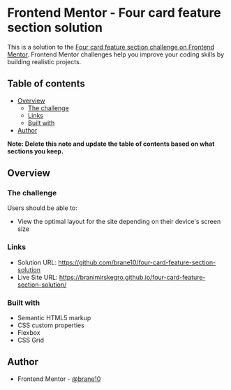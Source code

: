 # Frontend Mentor - Four card feature section solution

This is a solution to the [Four card feature section challenge on Frontend Mentor](https://www.frontendmentor.io/challenges/four-card-feature-section-weK1eFYK). Frontend Mentor challenges help you improve your coding skills by building realistic projects. 

## Table of contents

- [Overview](#overview)
  - [The challenge](#the-challenge)
  - [Links](#links)
  - [Built with](#built-with)
- [Author](#author)

**Note: Delete this note and update the table of contents based on what sections you keep.**

## Overview

### The challenge

Users should be able to:

- View the optimal layout for the site depending on their device's screen size

### Links

- Solution URL: https://github.com/brane10/four-card-feature-section-solution
- Live Site URL: https://branimirskegro.github.io/four-card-feature-section-solution/


### Built with

- Semantic HTML5 markup
- CSS custom properties
- Flexbox
- CSS Grid

## Author

- Frontend Mentor - [@brane10](https://www.frontendmentor.io/profile/brane10)

